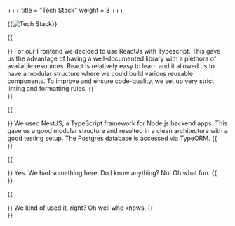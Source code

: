 +++
title = "Tech Stack"
weight = 3
+++

{{<image src="tech_stack.svg" alt="Tech Stack" caption="Tech Stack">}}

{{<section title="React & Typescript">}}
For our Frontend we decided to use ReactJs with Typescript. This gave us the advantage of having a well-documented library with a plethora of available resources. React is relatively easy to learn and it allowed us to have a modular structure where we could build various reusable components. To improve and ensure code-quality, we set up very strict linting and formatting rules.
{{</section>}}

{{<section title="NestJs & Typescript">}}
We used NestJS, a TypeScript framework for Node.js backend apps. This gave us a good modular structure and resulted in a clean architecture with a good testing setup.
The Postgres database is accessed via TypeORM.
{{</section>}}

{{<section title="All that hosting stuff - Docker">}}
Yes. We had something here. Do I know anything? No! Oh what fun.
{{</section>}}


{{<section title="GitHub Pages">}}
We kind of used it, right? Oh well who knows.
{{</section>}}
